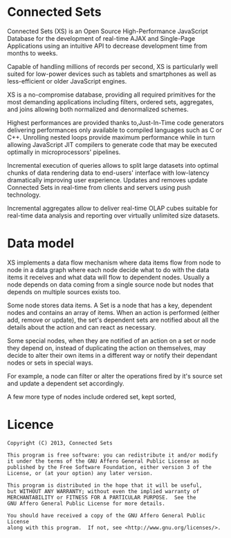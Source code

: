 Connected Sets
==============

Connected Sets (XS) is an Open Source High-Performance JavaScript Database for the development of real-time AJAX and Single-Page Applications using an intuitive API to decrease development time from months to weeks.

Capable of handling millions of records per second, XS is particularly well suited for low-power devices such as tablets and smartphones as well as less-efficient or older JavaScript engines.

XS is a no-compromise database, providing all required primitives for the most demanding applications including filters, ordered sets, aggregates, and joins allowing both normalized and denormalized schemes.

Highest performances are provided thanks to,Just-In-Time code generators delivering performances only available to compiled languages such as C or C++. Unrolling nested loops provide maximum performance while in turn allowing JavaScript JIT compilers to generate code that may be executed optimally in microprocessors' pipelines.

Incremental execution of queries allows to split large datasets into optimal chunks of data rendering data to end-users' interface with low-latency dramatically improving user experience. Updates and removes update Connected Sets in real-time from clients and servers using push technology.

Incremental aggregates allow to deliver real-time OLAP cubes suitable for real-time data analysis and reporting over virtually unlimited size datasets.


Data model
==========

XS implements a data flow mechanism where data items flow from node to node in a data graph where each node decide what to do with the data items it receives and what data will flow to dependent nodes. Usually a node depends on data coming from a single source node but nodes that depends on multiple sources exists too.

Some node stores data items. A Set is a node that has a key, dependent nodes and contains an array of items. When an action is performed (either add, remove or update), the set's dependent sets are notified about all the details about the action and can react as necessary.

Some special nodes, when they are notified of an action on a set or node they depend on, instead of duplicating the action on themselves, may decide to alter their own items in a different way or notify their dependant nodes or sets in special ways.

For example, a node can filter or alter the operations fired by it's source set and update a dependent set accordingly.

A few more type of nodes include ordered set, kept sorted, 


Licence
=======
    Copyright (C) 2013, Connected Sets

    This program is free software: you can redistribute it and/or modify
    it under the terms of the GNU Affero General Public License as
    published by the Free Software Foundation, either version 3 of the
    License, or (at your option) any later version.

    This program is distributed in the hope that it will be useful,
    but WITHOUT ANY WARRANTY; without even the implied warranty of
    MERCHANTABILITY or FITNESS FOR A PARTICULAR PURPOSE.  See the
    GNU Affero General Public License for more details.

    You should have received a copy of the GNU Affero General Public License
    along with this program.  If not, see <http://www.gnu.org/licenses/>.
